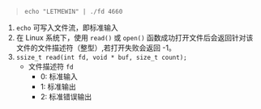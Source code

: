 > `echo "LETMEWIN" | ./fd 4660`

1.  `echo`  可写入文件流，即标准输入
2.  在 Linux 系统下，使用 `read()` 或 `open()` 函数成功打开文件后会返回针对该文件的文件描述符（整型）,若打开失败会返回 -1。
3.  `ssize_t read(int fd, void * buf, size_t count);`
    -   文件描述符 `fd`
        -   0: 标准输入
        -   1: 标准输出
        -   2: 标准错误输出

